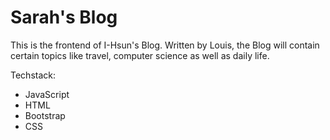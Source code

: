 # Sarah's Blog
This is the frontend of I-Hsun's Blog.
Written by Louis, the Blog will contain certain topics like travel, computer science as well as daily life.

Techstack:
 - JavaScript
 - HTML
 - Bootstrap
 - CSS